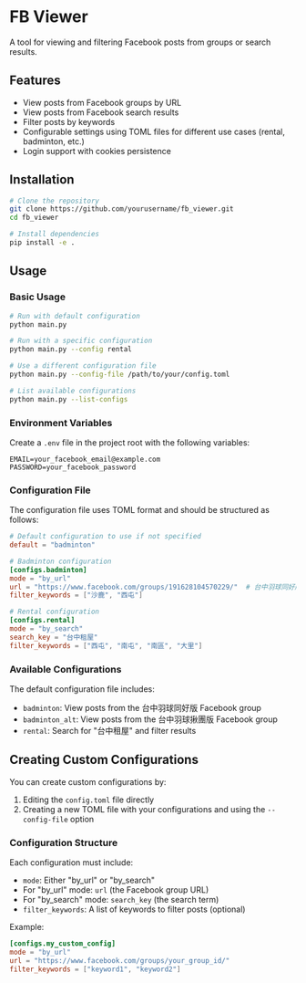 # FB Viewer

A tool for viewing and filtering Facebook posts from groups or search results.

## Features

- View posts from Facebook groups by URL
- View posts from Facebook search results
- Filter posts by keywords
- Configurable settings using TOML files for different use cases (rental, badminton, etc.)
- Login support with cookies persistence

## Installation

```bash
# Clone the repository
git clone https://github.com/yourusername/fb_viewer.git
cd fb_viewer

# Install dependencies
pip install -e .
```

## Usage

### Basic Usage

```bash
# Run with default configuration
python main.py

# Run with a specific configuration
python main.py --config rental

# Use a different configuration file
python main.py --config-file /path/to/your/config.toml

# List available configurations
python main.py --list-configs
```

### Environment Variables

Create a `.env` file in the project root with the following variables:

```
EMAIL=your_facebook_email@example.com
PASSWORD=your_facebook_password
```

### Configuration File

The configuration file uses TOML format and should be structured as follows:

```toml
# Default configuration to use if not specified
default = "badminton"

# Badminton configuration
[configs.badminton]
mode = "by_url"
url = "https://www.facebook.com/groups/191628104570229/"  # 台中羽球同好版
filter_keywords = ["沙鹿", "西屯"]

# Rental configuration
[configs.rental]
mode = "by_search"
search_key = "台中租屋"
filter_keywords = ["西屯", "南屯", "南區", "大里"]
```

### Available Configurations

The default configuration file includes:

- `badminton`: View posts from the 台中羽球同好版 Facebook group
- `badminton_alt`: View posts from the 台中羽球揪團版 Facebook group
- `rental`: Search for "台中租屋" and filter results

## Creating Custom Configurations

You can create custom configurations by:

1. Editing the `config.toml` file directly
2. Creating a new TOML file with your configurations and using the `--config-file` option

### Configuration Structure

Each configuration must include:

- `mode`: Either "by_url" or "by_search"
- For "by_url" mode: `url` (the Facebook group URL)
- For "by_search" mode: `search_key` (the search term)
- `filter_keywords`: A list of keywords to filter posts (optional)

Example:

```toml
[configs.my_custom_config]
mode = "by_url"
url = "https://www.facebook.com/groups/your_group_id/"
filter_keywords = ["keyword1", "keyword2"]
```
